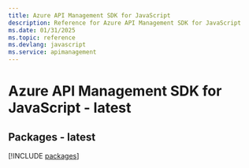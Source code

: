 ```yaml
---
title: Azure API Management SDK for JavaScript
description: Reference for Azure API Management SDK for JavaScript
ms.date: 01/31/2025
ms.topic: reference
ms.devlang: javascript
ms.service: apimanagement
---
```

# Azure API Management SDK for JavaScript - latest
## Packages - latest
[!INCLUDE [packages](api-management-index.md)]
